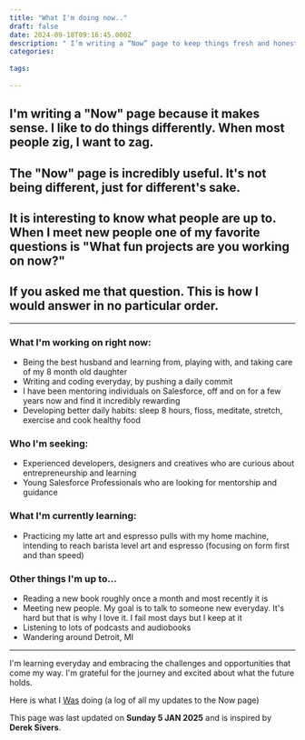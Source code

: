 ```yaml
---
title: "What I'm doing now.."
draft: false
date: 2024-09-18T09:16:45.000Z
description: " I’m writing a “Now” page to keep things fresh and honest. Instead of a typical “About” section, this page answers one of my favorite questions: “What fun projects are you working on right now?” It’s not about being different for difference’s sake—it’s about sharing what really matters in this moment. In the spirit of curiosity and connection, here’s a snapshot of what I’m up to, who I’m seeking, and what I’m learning along the way. Let’s dive in."
categories:
  
tags:
  
---
```



## I'm writing a **"Now"** page because it makes sense. I like to do things differently. When most people zig, I want to zag.

## The "Now" page is incredibly useful. It's not being different, just for different's sake.

## It is interesting to know what people are up to. When I meet new people one of my favorite questions is **"What fun projects are you working on now?"**

## If you asked me that question. This is how I would answer in no particular order.

---
### What I'm working on right now:
- Being the best husband and learning from, playing with, and taking care of my 8 month old daughter
- Writing and coding everyday, by pushing a daily commit
- I have been mentoring individuals on Salesforce, off and on for a few years now and find it incredibly rewarding
- Developing better daily habits: sleep 8 hours, floss, meditate, stretch, exercise and cook healthy food


### Who I'm seeking:
- Experienced developers, designers and creatives who are curious about entrepreneurship and learning
- Young Salesforce Professionals who are looking for mentorship and guidance


### What I'm currently learning:
- Practicing my latte art and espresso pulls with my home machine, intending to reach barista level art and espresso (focusing on form first and than speed)



### Other things I'm up to...
- Reading a new book roughly once a month and most recently it is 
- Meeting new people. My goal is to talk to someone new everyday. It's hard but that is why I love it. I fail most days but I keep at it
- Listening to lots of podcasts and audiobooks
- Wandering around Detroit, MI


---
I'm learning everyday and embracing the challenges and opportunities that come my way. I'm grateful for the journey and excited about what the future holds.


Here is what I [Was](https://www.example.com "Link Title") doing (a log of all my updates to the Now page)

This page was last updated on **Sunday 5 JAN 2025** and is inspired by **Derek Sivers**.



